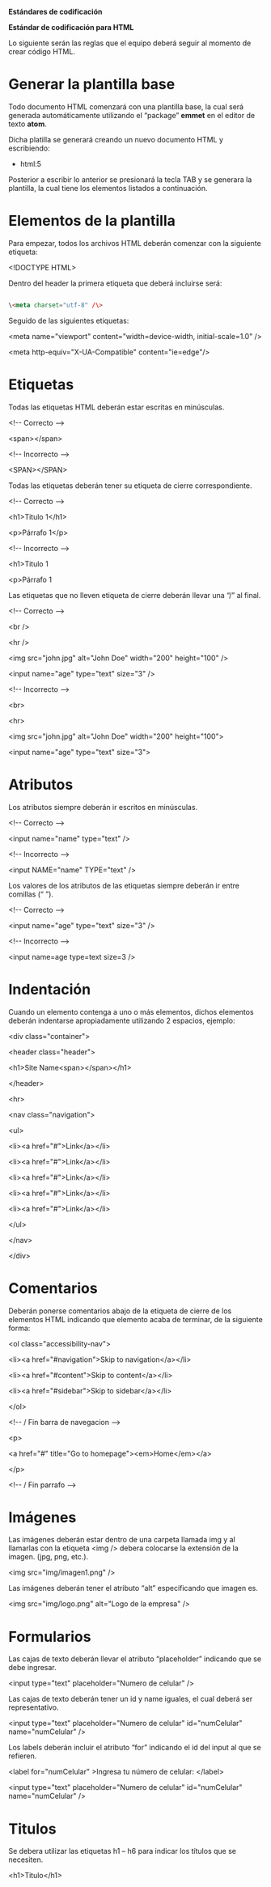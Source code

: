 **Estándares de codificación**

**Estándar de codificación para HTML**

Lo siguiente serán las reglas que el equipo deberá seguir al momento de crear
código HTML.

Generar la plantilla base
=========================

Todo documento HTML comenzará con una plantilla base, la cual será generada
automáticamente utilizando el “package” **emmet** en el editor de texto
**atom**.

Dicha platilla se generará creando un nuevo documento HTML y escribiendo:

-   html:5

Posterior a escribir lo anterior se presionará la tecla TAB y se generara la
plantilla, la cual tiene los elementos listados a continuación.

Elementos de la plantilla
=========================

Para empezar, todos los archivos HTML deberán comenzar con la siguiente
etiqueta:

\<!DOCTYPE HTML\>

Dentro del header la primera etiqueta que deberá incluirse será:

```html

\<meta charset="utf-8" /\>

```

Seguido de las siguientes etiquetas:

\<meta name="viewport" content="width=device-width, initial-scale=1.0" /\>

\<meta http-equiv="X-UA-Compatible" content="ie=edge"/\>

Etiquetas
=========

Todas las etiquetas HTML deberán estar escritas en minúsculas.

\<!-- Correcto --\>

\<span\>\</span\>

\<!-- Incorrecto --\>

\<SPAN\>\</SPAN\>

Todas las etiquetas deberán tener su etiqueta de cierre correspondiente.

\<!-- Correcto --\>

\<h1\>Titulo 1\</h1\>

\<p\>Párrafo 1\</p\>

\<!-- Incorrecto --\>

\<h1\>Titulo 1

\<p\>Párrafo 1

Las etiquetas que no lleven etiqueta de cierre deberán llevar una “/” al final.

\<!-- Correcto --\>

\<br /\>

\<hr /\>

\<img src="john.jpg" alt="John Doe" width="200" height="100" /\>

\<input name="age" type="text" size="3" /\>

\<!-- Incorrecto --\>

\<br\>

\<hr\>

\<img src="john.jpg" alt="John Doe" width="200" height="100"\>

\<input name="age" type="text" size="3"\>

Atributos
=========

Los atributos siempre deberán ir escritos en minúsculas.

\<!-- Correcto --\>

\<input name="name" type="text" /\>

\<!-- Incorrecto --\>

\<input NAME="name" TYPE="text" /\>

Los valores de los atributos de las etiquetas siempre deberán ir entre comillas
(“ ”).

\<!-- Correcto --\>

\<input name="age" type="text" size="3" /\>

\<!-- Incorrecto --\>

\<input name=age type=text size=3 /\>

Indentación
===========

Cuando un elemento contenga a uno o más elementos, dichos elementos deberán
indentarse apropiadamente utilizando 2 espacios, ejemplo:

\<div class="container"\>

\<header class="header"\>

\<h1\>Site Name\<span\>\</span\>\</h1\>

\</header\>

\<hr\>

\<nav class="navigation"\>

\<ul\>

\<li\>\<a href="\#"\>Link\</a\>\</li\>

\<li\>\<a href="\#"\>Link\</a\>\</li\>

\<li\>\<a href="\#"\>Link\</a\>\</li\>

\<li\>\<a href="\#"\>Link\</a\>\</li\>

\<li\>\<a href="\#"\>Link\</a\>\</li\>

\</ul\>

\</nav\>

\</div\>

Comentarios
===========

Deberán ponerse comentarios abajo de la etiqueta de cierre de los elementos HTML
indicando que elemento acaba de terminar, de la siguiente forma:

\<ol class="accessibility-nav"\>

\<li\>\<a href="\#navigation"\>Skip to navigation\</a\>\</li\>

\<li\>\<a href="\#content"\>Skip to content\</a\>\</li\>

\<li\>\<a href="\#sidebar"\>Skip to sidebar\</a\>\</li\>

\</ol\>

\<!-- / Fin barra de navegacion --\>

\<p\>

\<a href="\#" title="Go to homepage"\>\<em\>Home\</em\>\</a\>

\</p\>

\<!-- / Fin parrafo --\>

Imágenes
========

Las imágenes deberán estar dentro de una carpeta llamada img y al llamarlas con
la etiqueta \<img /\> debera colocarse la extensión de la imagen. (jpg, png,
etc.).

\<img src="img/imagen1.png" /\>

Las imágenes deberán tener el atributo “alt” especificando que imagen es.

\<img src="img/logo.png" alt="Logo de la empresa" /\>

Formularios
===========

Las cajas de texto deberán llevar el atributo “placeholder” indicando que se
debe ingresar.

\<input type="text" placeholder="Numero de celular" /\>

Las cajas de texto deberán tener un id y name iguales, el cual deberá ser
representativo.

\<input type="text" placeholder="Numero de celular" id="numCelular"
name="numCelular" /\>

Los labels deberán incluir el atributo “for” indicando el id del input al que se
refieren.

\<label for="numCelular" \>Ingresa tu número de celular: \</label\>

\<input type="text" placeholder="Numero de celular" id="numCelular"
name="numCelular" /\>

Titulos
=======

Se debera utilizar las etiquetas h1 – h6 para indicar los títulos que se
necesiten.

\<h1\>Titulo\</h1\>

